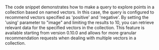 The code snippet demonstrates how to make a query to explore points in a collection based on named vectors. In this case, the query is configured to recommend vectors specified as 'positive' and 'negative'. By setting the 'using' parameter to "image" and limiting the results to 10, you can retrieve relevant data for the specified vectors in the collection. This feature is available starting from version 0.10.0 and allows for more granular recommendation requests when dealing with multiple vectors in a collection.